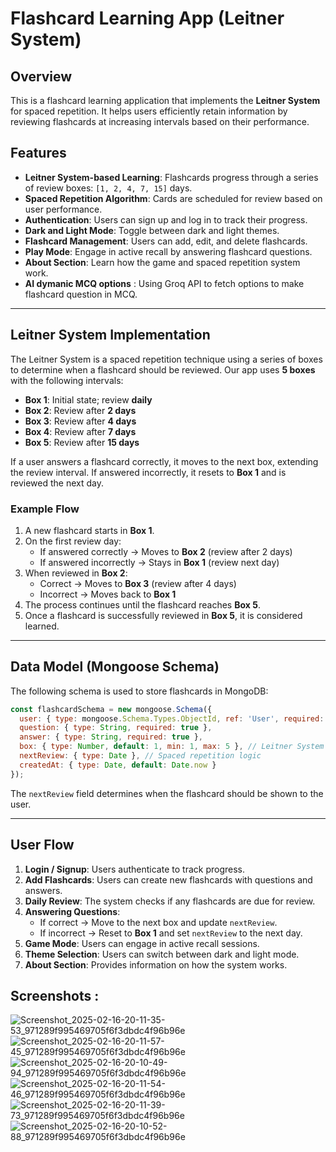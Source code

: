 # Flashcard Learning App (Leitner System)

## Overview
This is a flashcard learning application that implements the **Leitner System** for spaced repetition. It helps users efficiently retain information by reviewing flashcards at increasing intervals based on their performance.

## Features
- **Leitner System-based Learning**: Flashcards progress through a series of review boxes: `[1, 2, 4, 7, 15]` days.
- **Spaced Repetition Algorithm**: Cards are scheduled for review based on user performance.
- **Authentication**: Users can sign up and log in to track their progress.
- **Dark and Light Mode**: Toggle between dark and light themes.
- **Flashcard Management**: Users can add, edit, and delete flashcards.
- **Play Mode**: Engage in active recall by answering flashcard questions.
- **About Section**: Learn how the game and spaced repetition system work.
- **AI dymanic MCQ options** : Using Groq API to fetch options to make flashcard question in MCQ.

---

## Leitner System Implementation
The Leitner System is a spaced repetition technique using a series of boxes to determine when a flashcard should be reviewed. Our app uses **5 boxes** with the following intervals:

- **Box 1**: Initial state; review **daily**
- **Box 2**: Review after **2 days**
- **Box 3**: Review after **4 days**
- **Box 4**: Review after **7 days**
- **Box 5**: Review after **15 days**

If a user answers a flashcard correctly, it moves to the next box, extending the review interval. If answered incorrectly, it resets to **Box 1** and is reviewed the next day.

### Example Flow
1. A new flashcard starts in **Box 1**.
2. On the first review day:
   - If answered correctly → Moves to **Box 2** (review after 2 days)
   - If answered incorrectly → Stays in **Box 1** (review next day)
3. When reviewed in **Box 2**:
   - Correct → Moves to **Box 3** (review after 4 days)
   - Incorrect → Moves back to **Box 1**
4. The process continues until the flashcard reaches **Box 5**.
5. Once a flashcard is successfully reviewed in **Box 5**, it is considered learned.

---

## Data Model (Mongoose Schema)
The following schema is used to store flashcards in MongoDB:

```javascript
const flashcardSchema = new mongoose.Schema({
  user: { type: mongoose.Schema.Types.ObjectId, ref: 'User', required: true },
  question: { type: String, required: true },
  answer: { type: String, required: true },
  box: { type: Number, default: 1, min: 1, max: 5 }, // Leitner System (1 to 5)
  nextReview: { type: Date }, // Spaced repetition logic
  createdAt: { type: Date, default: Date.now }
});
```

The `nextReview` field determines when the flashcard should be shown to the user.

---

## User Flow
1. **Login / Signup**: Users authenticate to track progress.
2. **Add Flashcards**: Users can create new flashcards with questions and answers.
3. **Daily Review**: The system checks if any flashcards are due for review.
4. **Answering Questions**:
   - If correct → Move to the next box and update `nextReview`.
   - If incorrect → Reset to **Box 1** and set `nextReview` to the next day.
5. **Game Mode**: Users can engage in active recall sessions.
6. **Theme Selection**: Users can switch between dark and light mode.
7. **About Section**: Provides information on how the system works.

## Screenshots :
![Screenshot_2025-02-16-20-11-35-53_971289f995469705f6f3dbdc4f96b96e](https://github.com/user-attachments/assets/ec2deed4-7bf1-4952-8919-52ee51b116dd)
![Screenshot_2025-02-16-20-11-57-45_971289f995469705f6f3dbdc4f96b96e](https://github.com/user-attachments/assets/287e1881-dad2-4966-af78-b9330d5d29b8)
![Screenshot_2025-02-16-20-10-49-94_971289f995469705f6f3dbdc4f96b96e](https://github.com/user-attachments/assets/e9636d75-e3ab-4f50-b38a-fcd288f1f62a)
![Screenshot_2025-02-16-20-11-54-46_971289f995469705f6f3dbdc4f96b96e](https://github.com/user-attachments/assets/5c0a757b-1174-49eb-ac93-bf6e9299e4f7)
![Screenshot_2025-02-16-20-11-39-73_971289f995469705f6f3dbdc4f96b96e](https://github.com/user-attachments/assets/6cc8623a-01c5-457d-8f8b-865e4e921c53)
![Screenshot_2025-02-16-20-10-52-88_971289f995469705f6f3dbdc4f96b96e](https://github.com/user-attachments/assets/9954b810-4813-4c4a-99f4-8771c5b6d3eb)






